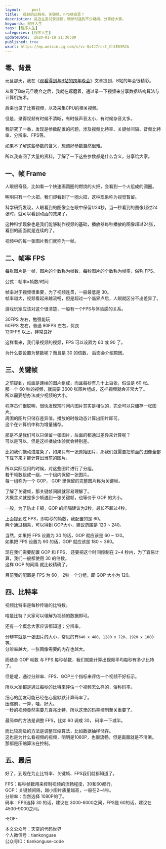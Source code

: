 ```yaml
---   
layout:     post  
title:  视频的比特率、关键帧、FPS啥意思？  
description: 最近在尝试录视频，调参时遇到不少疑问，分享给大家。  
keywords: 程序人生  
tags: [程序人生]    
categories: [程序人生]  
updateDate:  2020-01-18 21:30:00  
published: true  
wxurl: https://mp.weixin.qq.com/s/vc-QsIJ7rcst_Ch1EG5R2A  
---  
```



## 零、背景  


元旦那天，我在《[观看得到与B站的跨年晚会](https://mp.weixin.qq.com/s/hj1KijAkD0wnB78OSNGtdw)》文章提到，B站的年会很精彩。  


从看了B站元旦晚会之后，我就在琢磨着，通过录一下视频来分享数据结构算法与计算机技术。  


后来也录了比赛视频，以及采集CPU的相关视频。  


但是，录得视频有时候不清晰，有时候声音太小，有时候杂音太多。  


我研究了一番，发现是参数配置的问题，涉及视频比特率、关键帧间隔、音频比特率、分辨率、FPS等。  


如果不了解这些参数的含义，想调好参数自然很难。  


所以我查阅了大量的资料，了解了一下这些参数都是什么含义，分享给大家。  


## 一、帧 Frame  


人眼很奇怪，比如看一个快速画圆圈的燃烧的火把，会看到一个火组成的圆圈。  


明明只有一个火把，我们却看到了一圈火把，这种现象称为视觉暂留。  


科学研究发现，人眼看到的图像会在眼中保留1/24秒，当一秒看到的图像超过24张时，就可以看到动画的效果了。  


这种科学现象也是我们能够制作视频的基础，播放器每秒播放的图像超过24张，看到的画面就是连续的了。  


视频中的每一张图片我们就称为一帧。  


## 二、帧率 FPS  


每张图片是一帧，图片的个数称为帧数，每秒图片的个数称为帧率，俗称 FPS。  


公式：帧率=帧数/时间  


帧率对于视频很重要，为了视频连贯，一般最低是 30。  
帧率越大，视频看起来越流畅，但是超过一个临界点后，人眼就区分不出差异了。  


游戏玩家应该对这个很清楚，一般有一个FPS与体验感的关系。  


30FPS 左右，勉强能玩  
60FPS 左右，普通
90FPS 左右，优良  
120FPS 以上，非常良好  


这样看来，我们录视频的视频，FPS 可以设置为 60 或 90 了。  


为什么要设置为整数呢？而且是 30 的倍数， 后面会介绍原因。  


## 三、关键帧  


之前提到，动画是连续的图片组成，而且每秒有几十上百张，假设是 60 张。  
那一个 60 秒的视频，就需要 3600 张图片组成，这样视频就会非常大了。  
所以需要想办法减少视频的大小。 


程序员们很聪明，很快发现短时间内图片其实是相似的，完全可以只储存一张图片。  
周围的图片只储存差异值，播放的时候动态计算出图片即可。  
这个在计算机中称为增量储存。  


那是不是我们可以只保留一张图片，后面的都通过差异来计算呢？  
可以是可以，但是这样播放体验就会特别差。  


比如我们拖动进度条了，如果只有一张原始图片，那我们就需要把前面的图像全部下载下来才能计算出当前的图片。  


所以实际应用的时候，对这些图片进行了分组。  
若干帧数组成一组，一个组内保留一张图片。  
每一组称为一个 GOP， GOP 里保留的完整图片称为关键帧。  


了解了关键帧，那关键帧间隔就容易理解了。  
大概含义就是多少帧遇到一张关键帧，也等价于 GOP 的大小。  


一般，为了防止卡顿，GOP 的间隔建议为2秒，最长不超过4秒。  


上面提到过 FPS，即每秒的帧数，我配置的是 60。  
两个通过相乘，可以得到 GOP大小，建议范围是 120 ~ 240。  


当然，如果把 FPS 设置为 30 的话，GOP 就应该是 60 ~ 120。  
如果把 FPS 设置为 90 的话，GOP 就应该是 180 ~ 360。   


现在我们需要配置 GOP 和 FPS， 还要把这个时间控制在 2~4 秒内，为了容易计算，我们一般都使用 30 的倍数。  
这样 GOP 的间隔 就比较精确了。  


目前我的配置是 FPS 为 60， 2秒一个分组，即 GOP 大小为 120。  


## 四、比特率  


视频比特率是每秒传输的比特数。  


啥是比特？大家可以理解为视频的数据即可。  


还有一个概念大家应该都知道：分辨率。  


分辨率就是一张图片的大小，常见的有`640 x 480`、`1280 x 720`、`1920 x 1080`等。  
分辨率越大，一张图像需要的内存也越大。  


而结合 GOP 帧数 与 FPS 每秒帧数，我们就能计算出视频平均每秒有多少比特了。  


但是呢，通过分辨率、FPS、GOP三个指标来评估一个视频不好标示。  


所以大家都是通过每秒的比特来评估一个视频怎么样的，俗称码率。  


细心的朋友可能已经在心里默默计算码率了。  
压缩前，一算，哇，好大。  
一秒的视频竟然需要几百兆比特，所以这里的码率控制至关重要了。  


最简单的方法是调整 FPS，比如 60 调成 30， 码率一下减半。  


而比较高级的方法是调整压缩算法，比如数据抽样储存。  
这也是为什么看视频的视频，明明是1080P，也很流畅，但是画面就是不清晰。  
那都是压缩算法在控制。  


## 五、最后  


好了，到现在为止比特率、关键帧、FPS我们就都知道了。  


FPS：每秒帧数用来控制视频的流畅程度，30和60都行。  
GOP：关键帧间隔，越小图片质量越高，一般在2~4秒。  
分辨率：当然选择 1080P的了。  
码率：FPS选择 30 的话，建议在 3000-6000之间，FPS是 60的话，建议在4500-9000之间。  




-EOF-  


本文公众号：天空的代码世界  
个人微信号：tiankonguse  
公众号ID：tiankonguse-code  
  

